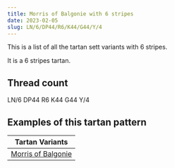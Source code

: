 ```yaml
---
title: Morris of Balgonie with 6 stripes
date: 2023-02-05
slug: LN/6/DP44/R6/K44/G44/Y/4
---
```

This is a list of all the tartan sett variants with 6 stripes.

It is a 6 stripes tartan.


## Thread count
LN/6 DP44 R6 K44 G44 Y/4

## Examples of this tartan pattern

| Tartan Variants |
|---------------|
| [Morris of Balgonie](/variants/ln/6/dp44/r6/k44/g44/y/4-dp300030-g008000-k000000-lne0e0e0-rc00000-yf0c000)||
